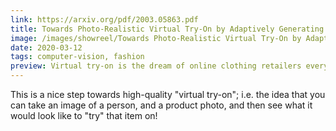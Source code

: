 ```yaml
---
link: https://arxiv.org/pdf/2003.05863.pdf
title: Towards Photo-Realistic Virtual Try-On by Adaptively Generating and Preserving Image Content
image: /images/showreel/Towards Photo-Realistic Virtual Try-On by Adaptively Generating and Preserving Image Content.jpg
date: 2020-03-12
tags: computer-vision, fashion
preview: Virtual try-on is the dream of online clothing retailers everywhere.
---
```


This is a nice step towards high-quality "virtual try-on"; i.e. the idea that
you can take an image of a person, and a product photo, and then see what it
would look like to "try" that item on!
